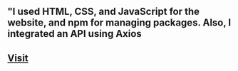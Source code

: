 <h2>"I used HTML, CSS, and JavaScript for the website, and npm for managing packages. Also, I integrated an API using Axios</h2>
<h2><a href='https://mahmoudragab2.github.io/Prayer-Times/' target='blank'>Visit</a></h2>
